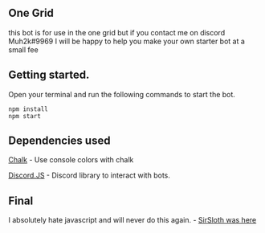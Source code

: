 ## One Grid 
this bot is for use in the one grid but if you contact me on discord Muh2k#9969 
I will be happy to help you make your own starter bot at a small fee

## Getting started.
Open your terminal and run the following commands to start the bot.

```
npm install
npm start
```

## Dependencies used
[Chalk](https://www.npmjs.com/package/chalk) - Use console colors with chalk

[Discord.JS](https://discord.js.org/) - Discord library to interact with bots.


## Final
I absolutely hate javascript and will never do this again. - [SirSloth was here](https://github.com/SlothsAreLazyTho)
